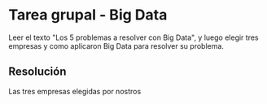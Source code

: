 # Tarea grupal - Big Data

Leer el texto "Los 5 problemas a resolver con Big Data", y luego elegir tres empresas y como aplicaron Big Data para resolver su problema.

## Resolución

Las tres empresas elegidas por nostros 